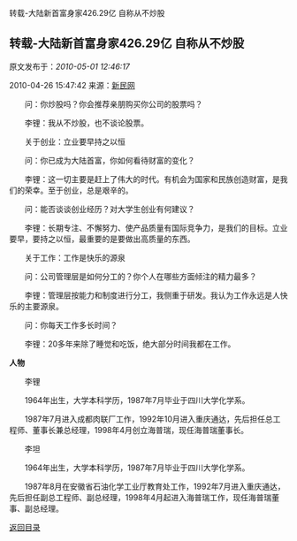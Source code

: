 转载-大陆新首富身家426.29亿 自称从不炒股
## 转载-大陆新首富身家426.29亿 自称从不炒股

 原文发布于：*2010-05-01 12:46:17*

2010-04-26 15&#58;47&#58;42 来源：[新民网](http&#58;//msn.biz.smgbb.cn/#)

　　问：你炒股吗？你会推荐亲朋购买你公司的股票吗？

　　李锂：我从不炒股，也不谈论股票。

　　关于创业：立业要早持之以恒

　　问：你已成为大陆首富，你如何看待财富的变化？

　　李锂：这一切主要是赶上了伟大的时代。有机会为国家和民族创造财富，是我们的荣幸。至于创业，总是艰辛的。

　　问：能否谈谈创业经历？对大学生创业有何建议？

　　李锂：长期专注、不懈努力、使产品质量有国际竞争力，是我们的目标。立业要早，要持之以恒，最重要的是要做出高质量的东西。

　　关于工作：工作是快乐的源泉

　　问：公司管理层是如何分工的？你个人在哪些方面倾注的精力最多？

　　李锂：管理层按能力和制度进行分工，我侧重于研发。我认为工作永远是人快乐的主要源泉。

　　问：你每天工作多长时间？

　　李锂：20多年来除了睡觉和吃饭，绝大部分时间我都在工作。

**人物**

　　李锂

　　1964年出生，大学本科学历，1987年7月毕业于四川大学化学系。

　　1987年7月进入成都肉联厂工作，1992年10月进入重庆通达，先后担任总工程师、董事长兼总经理，1998年4月创立海普瑞，现任海普瑞董事长。　　

　　李坦

　　1964年出生，大学本科学历，1987年7月毕业于四川大学化学系。

　　1987年8月在安徽省石油化学工业厅教育处工作，1992年7月进入重庆通达，先后担任副总工程师、副总经理，1998年4月起进入海普瑞工作，现任海普瑞董事、副总经理。

[返回目录](index.html)
